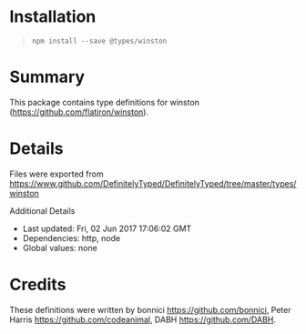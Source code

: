 # Installation
> `npm install --save @types/winston`

# Summary
This package contains type definitions for winston (https://github.com/flatiron/winston).

# Details
Files were exported from https://www.github.com/DefinitelyTyped/DefinitelyTyped/tree/master/types/winston

Additional Details
 * Last updated: Fri, 02 Jun 2017 17:06:02 GMT
 * Dependencies: http, node
 * Global values: none

# Credits
These definitions were written by bonnici <https://github.com/bonnici>, Peter Harris <https://github.com/codeanimal>, DABH <https://github.com/DABH>.
